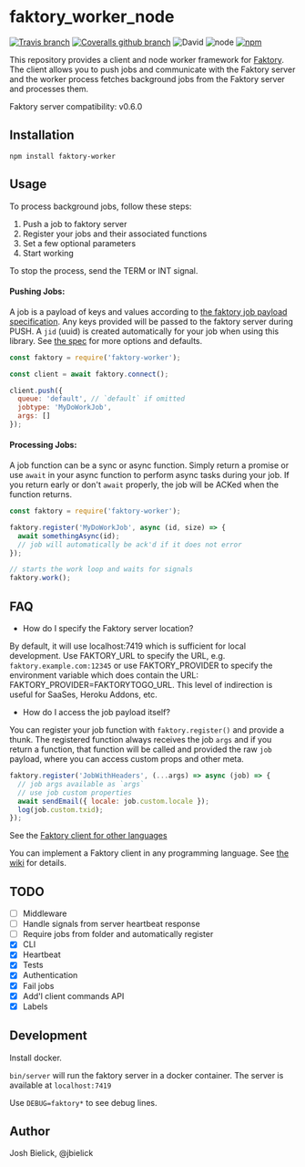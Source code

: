 # faktory_worker_node

[![Travis branch](https://img.shields.io/travis/jbielick/faktory_worker_node/master.svg)](https://travis-ci.org/jbielick/faktory-client)
[![Coveralls github branch](https://img.shields.io/coveralls/github/jbielick/faktory_worker_node/master.svg)](https://coveralls.io/github/jbielick/faktory_worker_node)
![David](https://img.shields.io/david/jbielick/faktory_worker_node.svg)
![node](https://img.shields.io/node/v/faktory-worker.svg)
[![npm](https://img.shields.io/npm/dm/faktory-worker.svg)](https://www.npmjs.com/package/faktory-worker)

This repository provides a client and node worker framework for [Faktory](https://github.com/contribsys/faktory). The client allows you to push jobs and communicate with the Faktory server and the worker process fetches background jobs from the Faktory server and processes them.

Faktory server compatibility: v0.6.0

## Installation

```
npm install faktory-worker
```

## Usage

To process background jobs, follow these steps:

1. Push a job to faktory server
2. Register your jobs and their associated functions
3. Set a few optional parameters
4. Start working

To stop the process, send the TERM or INT signal.

#### Pushing Jobs:

A job is a payload of keys and values according to [the faktory job payload specification](https://github.com/contribsys/faktory/wiki/The-Job-Payload). Any keys provided will be passed to the faktory server during PUSH. A `jid` (uuid) is created automatically for your job when using this library. See [the spec](https://github.com/contribsys/faktory/wiki/The-Job-Payload) for more options and defaults.

```js
const faktory = require('faktory-worker');

const client = await faktory.connect();

client.push({
  queue: 'default', // `default` if omitted
  jobtype: 'MyDoWorkJob',
  args: []
});
```

#### Processing Jobs:

A job function can be a sync or async function. Simply return a promise or use `await` in your async function to perform async tasks during your job. If you return early or don't `await` properly, the job will be ACKed when the function returns.

```js
const faktory = require('faktory-worker');

faktory.register('MyDoWorkJob', async (id, size) => {
  await somethingAsync(id);
  // job will automatically be ack'd if it does not error
});

// starts the work loop and waits for signals
faktory.work();
```

## FAQ

* How do I specify the Faktory server location?

By default, it will use localhost:7419 which is sufficient for local development.
Use FAKTORY_URL to specify the URL, e.g. `faktory.example.com:12345` or
use FAKTORY_PROVIDER to specify the environment variable which does
contain the URL: FAKTORY_PROVIDER=FAKTORYTOGO_URL.  This level of
indirection is useful for SaaSes, Heroku Addons, etc.

* How do I access the job payload itself?

You can register your job function with `faktory.register()` and provide a thunk. The registered function always receives the job `args` and if you return a function, that function will be called and provided the raw `job` payload, where you can access custom props and other meta.

```js
faktory.register('JobWithHeaders', (...args) => async (job) => {
  // job args available as `args`
  // use job custom properties
  await sendEmail({ locale: job.custom.locale });
  log(job.custom.txid);
});
```

See the [Faktory client for other languages](https://github.com/contribsys/faktory/wiki/Related-Projects)

You can implement a Faktory client in any programming language.
See [the wiki](https://github.com/contribsys/faktory/wiki) for details.

## TODO

 - [ ] Middleware
 - [ ] Handle signals from server heartbeat response
 - [ ] Require jobs from folder and automatically register
 - [x] CLI
 - [x] Heartbeat
 - [x] Tests
 - [x] Authentication
 - [x] Fail jobs
 - [x] Add'l client commands API
 - [x] Labels

## Development

Install docker.

`bin/server` will run the faktory server in a docker container. The server is available at `localhost:7419`

Use `DEBUG=faktory*` to see debug lines.

## Author

Josh Bielick, @jbielick
